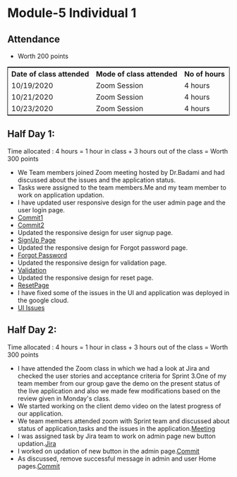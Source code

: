 # Module-5 Individual 1

## Attendance
- Worth 200 points

<table style="width:100%;border: 1px solid black;">
<tr>
<th>Date of class attended</th>	
<th>Mode of class attended</th>
<th>No of hours</th>
</tr>
<tr>
<td>10/19/2020</td>
<td>Zoom Session</td>
<td>4 hours</td>
</tr>
<tr>
<td>10/21/2020</td>
<td>Zoom Session</td>
<td> 4 hours</td>  
</tr>
<tr>
<td>10/23/2020</td>
<td>Zoom Session</td>
<td> 4 hours</td>  
</tr>
</table>

## Half Day 1:

Time allocated : 4 hours = 1 hour in class + 3 hours out of the class = Worth 300 points

- We Team members joined Zoom meeting hosted by Dr.Badami and had discussed about the issues and the application status.
- Tasks were assigned to the team members.Me and my team member to work on application updation.
- I have updated user responsive design for the user admin page and the user login page.
- [Commit1](https://github.com/harishThadka/happyHealth/commit/934bf485209bdedac9070fdb92f38f4e4d010abd)
- [Commit2](https://github.com/harishThadka/happyHealth/commit/d74b9e016bb6949688afc9e0386756921e1bb3ea)
- Updated the responsive design for user signup page.
- [SignUp Page](https://github.com/harishThadka/happyHealth/commit/3a3a91691ed1a85af4d918d23a751ffe348db2ed)
- Updated the responsive design for Forgot password page.
- [Forgot Password](https://github.com/harishThadka/happyHealth/commit/da493cbe0155a918ef7fe2a130af434bddc47bfa)
- Updated the responsive design for validation page.
- [Validation](https://github.com/harishThadka/happyHealth/commit/b345d50f70eae8332e93fa82fc9f136203676a6b)
- Updated the responsive design for reset page.
- [ResetPage](https://github.com/harishThadka/happyHealth/commit/b345d50f70eae8332e93fa82fc9f136203676a6b)
- I have fixed some of the issues in the UI and application was deployed in the google cloud.
- [UI Issues](https://github.com/harishThadka/happyHealth/commit/d2fdf06e0954d032ae7fce62fa981134ea57e3ea)

## Half Day 2:

Time allocated : 4 hours = 1 hour in class + 3 hours out of the class = Worth 300 points

- I have attended the Zoom class in which we had a look at Jira and checked the user stories and acceptance criteria for Sprint 3.One of my team member from our group gave the demo on the present status of the live application and also we made few modifications based on the review given in Monday's class.
- We started working on the client demo video on the latest progress of our application.
- We team members attended zoom with Sprint team and discussed about status of application,tasks and the issues in the application.[Meeting](https://github.com/annie0sc/gdp-happy-health/blob/master/design-architecture/Meetings/Sprintoct20.jpg)
- I was assigned task by Jira team to work on admin page new button updation.[Jira](http://cs04.nwmissouri.edu/browse/FIT-299)
- I worked on updation of new button in the admin page.[Commit](https://github.com/harishThadka/happyHealth/commit/ab136430d4a20eaded1e70d6382ede6a59f30a14)
- As discussed, remove successful message in admin and user Home pages.[Commit](https://github.com/harishThadka/happyHealth/commit/4ebc4d19b703977d149479e9c1b58b787fba1c2e)
